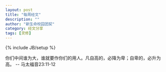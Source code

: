 ```yaml
---
layout: post
title: "每周经文"
description: ""
author: "新生命校园团契"
category: 经文分享
tags: [灵修]
---
```

{% include JB/setup %}

你们中间谁为大，谁就要作你们的用人。凡自高的，必降为卑；自卑的，必升为高。 -- 马太福音23:11-12
